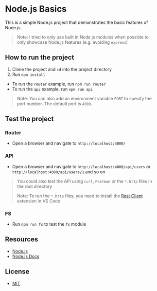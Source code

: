 # Node.js Basics

This is a simple Node.js project that demonstrates the basic features of Node.js.

> Note: I tried to only use built in Node.js modules when possible to only showcase Node.js features (e.g. avoiding `express`)

## How to run the project

1. Clone the project and `cd` into the project directory
2. Run `npm install`

- To run the `router` example, run `npm run router`
- To run the `api` example, run `npm run api`

> Note: You can also add an environment variable `PORT` to specify the port number. The default port is `4000`.

## Test the project

### Router

- Open a browser and navigate to `http://localhost:4000/`

### API

- Open a browser and navigate to `http://localhost:4000/api/users` or `http://localhost:4000/api/users/1` and so on

> You could also test the API using `curl`, `Postman` or the `*.http` files in the root directory
>
> Note: To run the `*.http` files, you need to install the [Rest Client](https://marketplace.visualstudio.com/items?itemName=humao.rest-client) extension in VS Code

### FS

- Run `npm run fs` to test the `fs` module

## Resources

- [Node.js](https://nodejs.org/)
- [Node.js Docs](https://nodejs.org/en/docs/)

## License

- [MIT](LICENSE.md)
